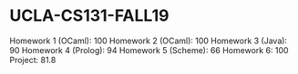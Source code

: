 # UCLA-CS131-FALL19
Homework 1 (OCaml): 100
Homework 2 (OCaml): 100
Homework 3 (Java): 90
Homework 4 (Prolog): 94
Homework 5 (Scheme): 66
Homework 6: 100
Project: 81.8
